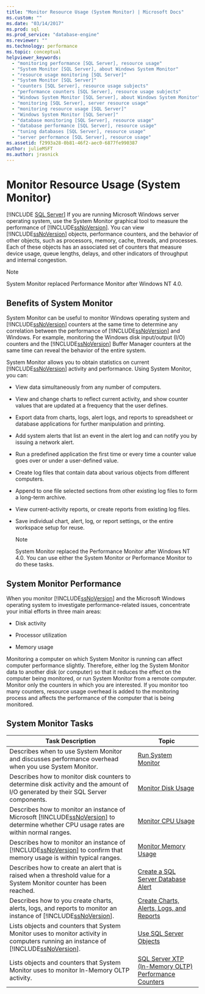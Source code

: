 ```yaml
---
title: "Monitor Resource Usage (System Monitor) | Microsoft Docs"
ms.custom: ""
ms.date: "03/14/2017"
ms.prod: sql
ms.prod_service: "database-engine"
ms.reviewer: ""
ms.technology: performance
ms.topic: conceptual
helpviewer_keywords: 
  - "monitoring performance [SQL Server], resource usage"
  - "System Monitor [SQL Server], about Windows System Monitor"
  - "resource usage monitoring [SQL Server]"
  - "System Monitor [SQL Server]"
  - "counters [SQL Server], resource usage subjects"
  - "performance counters [SQL Server], resource usage subjects"
  - "Windows System Monitor [SQL Server], about Windows System Monitor"
  - "monitoring [SQL Server], server resource usage"
  - "monitoring resource usage [SQL Server]"
  - "Windows System Monitor [SQL Server]"
  - "database monitoring [SQL Server], resource usage"
  - "database performance [SQL Server], resource usage"
  - "tuning databases [SQL Server], resource usage"
  - "server performance [SQL Server], resource usage"
ms.assetid: f2993a28-0b81-46f2-aec0-6877fe990387
author: julieMSFT
ms.author: jrasnick
---
```

# Monitor Resource Usage (System Monitor)
 [!INCLUDE [SQL Server](../../includes/applies-to-version/sqlserver.md)]
  If you are running Microsoft Windows server operating system, use the System Monitor graphical tool to measure the performance of [!INCLUDE[ssNoVersion](../../includes/ssnoversion-md.md)]. You can view [!INCLUDE[ssNoVersion](../../includes/ssnoversion-md.md)] objects, performance counters, and the behavior of other objects, such as processors, memory, cache, threads, and processes. Each of these objects has an associated set of counters that measure device usage, queue lengths, delays, and other indicators of throughput and internal congestion.  
  
> [!NOTE]  
>  System Monitor replaced Performance Monitor after Windows NT 4.0.  
  
## Benefits of System Monitor  
 System Monitor can be useful to monitor Windows operating system and [!INCLUDE[ssNoVersion](../../includes/ssnoversion-md.md)] counters at the same time to determine any correlation between the performance of [!INCLUDE[ssNoVersion](../../includes/ssnoversion-md.md)] and Windows. For example, monitoring the Windows disk input/output (I/O) counters and the [!INCLUDE[ssNoVersion](../../includes/ssnoversion-md.md)] Buffer Manager counters at the same time can reveal the behavior of the entire system.  
  
 System Monitor allows you to obtain statistics on current [!INCLUDE[ssNoVersion](../../includes/ssnoversion-md.md)] activity and performance. Using System Monitor, you can:  
  
-   View data simultaneously from any number of computers.  
  
-   View and change charts to reflect current activity, and show counter values that are updated at a frequency that the user defines.  
  
-   Export data from charts, logs, alert logs, and reports to spreadsheet or database applications for further manipulation and printing.  
  
-   Add system alerts that list an event in the alert log and can notify you by issuing a network alert.  
  
-   Run a predefined application the first time or every time a counter value goes over or under a user-defined value.  
  
-   Create log files that contain data about various objects from different computers.  
  
-   Append to one file selected sections from other existing log files to form a long-term archive.  
  
-   View current-activity reports, or create reports from existing log files.  
  
-   Save individual chart, alert, log, or report settings, or the entire workspace setup for reuse.  
  
    > [!NOTE]  
    >  System Monitor replaced the Performance Monitor after Windows NT 4.0. You can use either the System Monitor or Performance Monitor to do these tasks.  
  
## System Monitor Performance  
 When you monitor [!INCLUDE[ssNoVersion](../../includes/ssnoversion-md.md)] and the Microsoft Windows operating system to investigate performance-related issues, concentrate your initial efforts in three main areas:  
  
-   Disk activity  
  
-   Processor utilization  
  
-   Memory usage  
  
 Monitoring a computer on which System Monitor is running can affect computer performance slightly. Therefore, either log the System Monitor data to another disk (or computer) so that it reduces the effect on the computer being monitored, or run System Monitor from a remote computer. Monitor only the counters in which you are interested. If you monitor too many counters, resource usage overhead is added to the monitoring process and affects the performance of the computer that is being monitored.  
  
## System Monitor Tasks  
  
|Task Description|Topic|  
|----------------------|-----------|  
|Describes when to use System Monitor and discusses performance overhead when you use System Monitor.|[Run System Monitor](../../relational-databases/performance-monitor/run-system-monitor.md)|  
|Describes how to monitor disk counters to determine disk activity and the amount of I/O generated by their SQL Server components.|[Monitor Disk Usage](../../relational-databases/performance-monitor/monitor-disk-usage.md)|  
|Describes how to monitor an instance of Microsoft [!INCLUDE[ssNoVersion](../../includes/ssnoversion-md.md)] to determine whether CPU usage rates are within normal ranges.|[Monitor CPU Usage](../../relational-databases/performance-monitor/monitor-cpu-usage.md)|  
|Describes how to monitor an instance of [!INCLUDE[ssNoVersion](../../includes/ssnoversion-md.md)] to confirm that memory usage is within typical ranges.|[Monitor Memory Usage](../../relational-databases/performance-monitor/monitor-memory-usage.md)|  
|Describes how to create an alert that is raised when a threshold value for a System Monitor counter has been reached.|[Create a SQL Server Database Alert](../../relational-databases/performance-monitor/create-a-sql-server-database-alert.md)|  
|Describes how to you create charts, alerts, logs, and reports to monitor an instance of [!INCLUDE[ssNoVersion](../../includes/ssnoversion-md.md)].|[Create Charts, Alerts, Logs, and Reports](../../relational-databases/performance-monitor/create-charts-alerts-logs-and-reports.md)|  
|Lists objects and counters that System Monitor uses to monitor activity in computers running an instance of [!INCLUDE[ssNoVersion](../../includes/ssnoversion-md.md)].|[Use SQL Server Objects](../../relational-databases/performance-monitor/use-sql-server-objects.md)|  
|Lists objects and counters that System Monitor uses to monitor In-Memory OLTP activity.|[SQL Server XTP &#40;In-Memory OLTP&#41; Performance Counters](../../relational-databases/performance-monitor/sql-server-xtp-in-memory-oltp-performance-counters.md)|  
  
  
